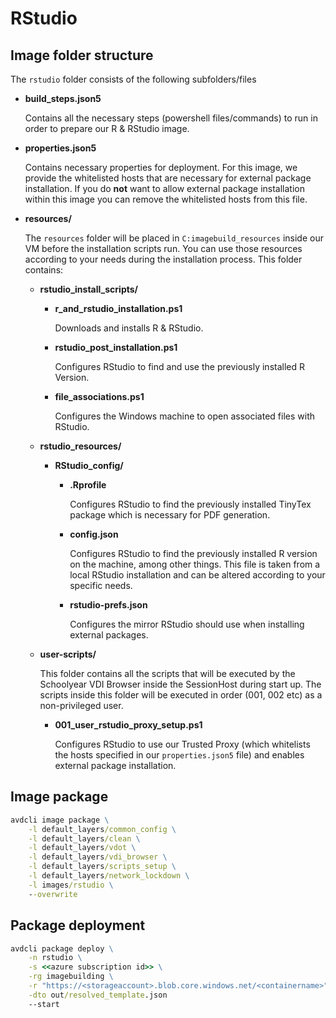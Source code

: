 # RStudio

## Image folder structure

The `rstudio` folder consists of the following subfolders/files

* **build_steps.json5**

  Contains all the necessary steps (powershell files/commands) to run in order to prepare our R & RStudio image.
    
* **properties.json5**

  Contains necessary properties for deployment. For this image, we provide the whitelisted hosts that are necessary for external package installation. If you do **not** want to allow external package installation within this image you can remove the whitelisted hosts from this file.

* **resources/** 

  The `resources` folder will be placed in `C:imagebuild_resources` inside our VM before the installation scripts run. You can use those resources according to your needs during the installation process. This folder contains:

  * **rstudio_install_scripts/**
    * **r_and_rstudio_installation.ps1**

      Downloads and installs R & RStudio.
    
    * **rstudio_post_installation.ps1**

      Configures RStudio to find and use the previously installed R Version.

    * **file_associations.ps1**

      Configures the Windows machine to open associated files with RStudio.

  * **rstudio_resources/**
    * **RStudio_config/**
      * **.Rprofile**

        Configures RStudio to find the previously installed TinyTex package which is necessary for PDF generation.
      
      * **config.json**

        Configures RStudio to find the previously installed R version on the machine, among other things. This file is taken from a local RStudio installation and can be altered according to your specific needs.

      * **rstudio-prefs.json**

        Configures the mirror RStudio should use when installing external packages.

  * **user-scripts/**

    This folder contains all the scripts that will be executed by the Schoolyear VDI Browser inside the SessionHost during start up. The scripts inside this folder will be executed in order (001, 002 etc) as a non-privileged user.

    * **001_user_rstudio_proxy_setup.ps1**

      Configures RStudio to use our Trusted Proxy (which whitelists the hosts specified in our `properties.json5` file) and enables external package installation.

## Image package

```cmd
avdcli image package \
    -l default_layers/common_config \
    -l default_layers/clean \
    -l default_layers/vdot \
    -l default_layers/vdi_browser \
    -l default_layers/scripts_setup \
    -l default_layers/network_lockdown \
    -l images/rstudio \
    --overwrite
```

## Package deployment

```cmd
avdcli package deploy \
    -n rstudio \
    -s <<azure subscription id>> \
    -rg imagebuilding \
    -r "https://<storageaccount>.blob.core.windows.net/<containername>" \
    -dto out/resolved_template.json
    --start
```
